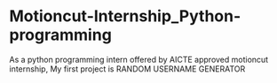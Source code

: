 # Motioncut-Internship_Python-programming
As a python programming intern offered by AICTE approved motioncut internship,
My first project is RANDOM USERNAME GENERATOR
